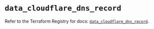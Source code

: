 # `data_cloudflare_dns_record`

Refer to the Terraform Registry for docs: [`data_cloudflare_dns_record`](https://registry.terraform.io/providers/cloudflare/cloudflare/5.3.0/docs/data-sources/dns_record).
